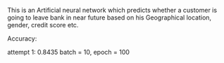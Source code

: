 This is an Artificial neural network which predicts whether a customer is going to leave bank in near future based on his Geographical location, gender, credit score etc.

Accuracy:

attempt 1: 0.8435 batch = 10, epoch = 100
